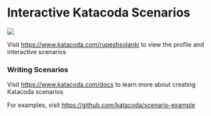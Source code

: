 # Interactive Katacoda Scenarios

[![](http://shields.katacoda.com/katacoda/rupeshsolanki/count.svg)](https://www.katacoda.com/rupeshsolanki "Get your profile on Katacoda.com")

Visit https://www.katacoda.com/rupeshsolanki to view the profile and interactive scenarios

### Writing Scenarios
Visit https://www.katacoda.com/docs to learn more about creating Katacoda scenarios

For examples, visit https://github.com/katacoda/scenario-example
